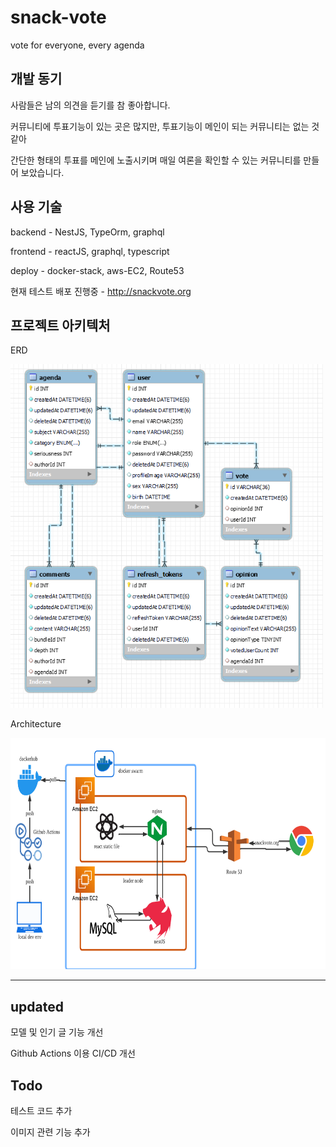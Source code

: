 # snack-vote

vote for everyone, every agenda

## 개발 동기

사람들은 남의 의견을 듣기를 참 좋아합니다.

커뮤니티에 투표기능이 있는 곳은 많지만, 투표기능이 메인이 되는 커뮤니티는 없는 것 같아

간단한 형태의 투표를 메인에 노출시키며 매일 여론을 확인할 수 있는 커뮤니티를 만들어 보았습니다.

## 사용 기술

backend - NestJS, TypeOrm, graphql

frontend - reactJS, graphql, typescript

deploy - docker-stack, aws-EC2, Route53

현재 테스트 배포 진행중 - <http://snackvote.org>

## 프로젝트 아키텍처

ERD

<img src="images\ERD.png"  width="500" height="550">

Architecture

<img src="images\snackvote-architecture.png"  width="700" height="370">

---

## updated

모델 및 인기 글 기능 개선

Github Actions 이용 CI/CD 개선

## Todo

테스트 코드 추가

이미지 관련 기능 추가

